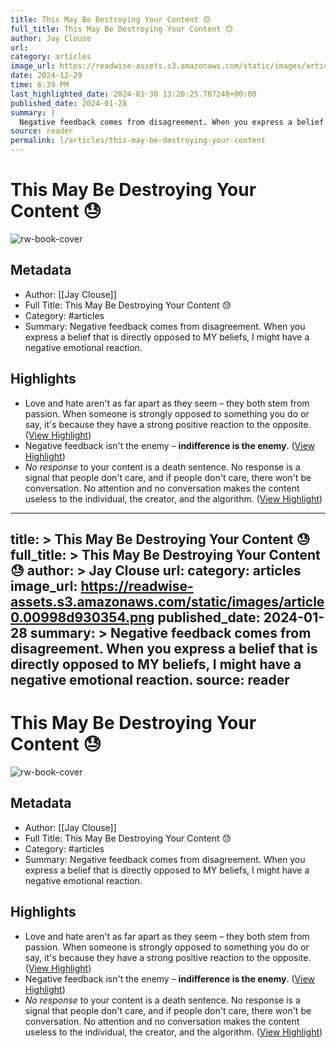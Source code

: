 ```yaml
---
title: This May Be Destroying Your Content 😓
full_title: This May Be Destroying Your Content 😓
author: Jay Clouse
url: 
category: articles
image_url: https://readwise-assets.s3.amazonaws.com/static/images/article0.00998d930354.png
date: 2024-12-29
time: 6:39 PM
last_highlighted_date: 2024-01-30 13:20:25.787248+00:00
published_date: 2024-01-28
summary: |
  Negative feedback comes from disagreement. When you express a belief that is directly opposed to MY beliefs, I might have a negative emotional reaction.
source: reader
permalink: l/articles/this-may-be-destroying-your-content
---
```

# This May Be Destroying Your Content 😓

![rw-book-cover](https://readwise-assets.s3.amazonaws.com/static/images/article0.00998d930354.png)

## Metadata
- Author: [[Jay Clouse]]
- Full Title: This May Be Destroying Your Content 😓
- Category: #articles
- Summary: Negative feedback comes from disagreement. When you express a belief that is directly opposed to MY beliefs, I might have a negative emotional reaction.

## Highlights
- Love and hate aren't as far apart as they seem – they both stem from passion. When someone is strongly opposed to something you do or say, it's because they have a strong positive reaction to the opposite. ([View Highlight](https://read.readwise.io/read/01hnd8d3qw86vz14zps8qzn6c2))
- Negative feedback isn't the enemy – **indifference is the enemy**. ([View Highlight](https://read.readwise.io/read/01hnd8dkjh520k0g0xtj0zvqcf))
- *No response* to your content is a death sentence. No response is a signal that people don't care, and if people don't care, there won't be conversation. No attention and no conversation makes the content useless to the individual, the creator, and the algorithm. ([View Highlight](https://read.readwise.io/read/01hnd8ebshatj4rp9vc3kj1bee))


---
title: >
  This May Be Destroying Your Content 😓
full_title: >
  This May Be Destroying Your Content 😓
author: >
  Jay Clouse
url: 
category: articles
image_url: https://readwise-assets.s3.amazonaws.com/static/images/article0.00998d930354.png
published_date: 2024-01-28
summary: >
  Negative feedback comes from disagreement. When you express a belief that is directly opposed to MY beliefs, I might have a negative emotional reaction.
source: reader
---
# This May Be Destroying Your Content 😓

![rw-book-cover](https://readwise-assets.s3.amazonaws.com/static/images/article0.00998d930354.png)

## Metadata
- Author: [[Jay Clouse]]
- Full Title: This May Be Destroying Your Content 😓
- Category: #articles
- Summary: Negative feedback comes from disagreement. When you express a belief that is directly opposed to MY beliefs, I might have a negative emotional reaction.

## Highlights
- Love and hate aren't as far apart as they seem – they both stem from passion. When someone is strongly opposed to something you do or say, it's because they have a strong positive reaction to the opposite. ([View Highlight](https://read.readwise.io/read/01hnd8d3qw86vz14zps8qzn6c2))
- Negative feedback isn't the enemy – **indifference is the enemy**. ([View Highlight](https://read.readwise.io/read/01hnd8dkjh520k0g0xtj0zvqcf))
- *No response* to your content is a death sentence. No response is a signal that people don't care, and if people don't care, there won't be conversation. No attention and no conversation makes the content useless to the individual, the creator, and the algorithm. ([View Highlight](https://read.readwise.io/read/01hnd8ebshatj4rp9vc3kj1bee))


